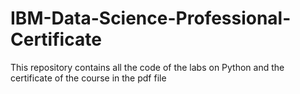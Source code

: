 # IBM-Data-Science-Professional-Certificate

This repository contains all the code of the labs on Python and the certificate of the course in the pdf file

